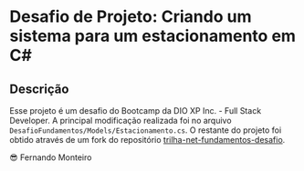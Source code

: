 # Desafio de Projeto: Criando um sistema para um estacionamento em C#

## Descrição

Esse projeto é um desafio do Bootcamp da DIO XP Inc. - Full Stack Developer. A principal modificação realizada foi no arquivo `DesafioFundamentos/Models/Estacionamento.cs`. O restante do projeto foi obtido através de um fork do repositório [trilha-net-fundamentos-desafio](https://github.com/digitalinnovationone/trilha-net-fundamentos-desafio).

😎 Fernando Monteiro